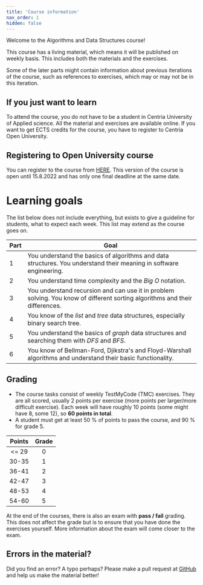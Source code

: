 ```yaml
---
title: 'Course information'
nav_order: 1
hidden: false
---
```


Welcome to the Algorithms and Data Structures course!

<Note>
This course has a living material, which means it will be published on weekly basis. This includes both the materials and the exercises.

Some of the later parts might contain information about previous iterations of the course, such as references to exercises, which may or may not be in this iteration.
</Note>

## If you just want to learn

To attend the course, you do not have to be a student in Centria University of Applied science. All the material and exercises are available online. If you want to get ECTS credits for the course, you have to register to Centria Open University.


## Registering to Open University course

You can register to the course from [HERE](https://koulutus.centria.fi/koulutukset/software-development/). This version of the course is open until 15.8.2022 and has only one final deadline at the same date.


# Learning goals

The list below does not include everything, but exists to give a guideline for students, what to expect each week. This list may extend as the course goes on.

| Part   |      Goal  
|----------|-------------|
| 1| You understand the basics of algorithms and data structures. You understand their meaning in software engineering. |
| 2| You understand time complexity and the *Big O* notation.  |
| 3| You understand recursion and can use it in problem solving. You know of different sorting algorithms and their differences. |
| 4| You know of the *list* and *tree* data structures, especially binary search tree. |
| 5| You understand the basics of *graph* data structures and searching them with *DFS* and *BFS*. |
| 6| You know of Bellman-Ford, Djikstra's and Floyd-Warshall algorithms and understand their basic functionality. |

## Grading

* The course tasks consist of weekly TestMyCode (TMC) exercises. They are all scored, usually 2 points per exercise (more points per larger/more difficult exercise). Each week will have roughly 10 points (some might have 8, some 12), so **60 points in total**.
* A student must get at least 50 % of points to pass the course, and 90 % for grade 5.

|Points | Grade |
|:-----:|:-----:|
| <= 29 |   0   |
| 30-35 |   1   |
| 36-41 |   2   |
| 42-47 |   3   |
| 48-53 |   4   |
| 54-60 |   5   |

At the end of the courses, there is also an exam with **pass / fail** grading. This does not affect the grade but is to ensure that you have done the exercises yourself. More information about the exam will come closer to the exam.


## Errors in the material?

Did you find an error? A typo perhaps? Please make a pull request at [GitHub](https://github.com/centria/algo-and-data/tree/master/src/content) and help us make the material better!